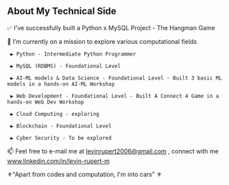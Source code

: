 ## About My Technical Side

✅ I've successfully built a Python x MySQL Project - The Hangman Game 

🎯 I’m currently on a mission to explore various computational fields 
     
     ▶ Python - Intermediate Python Programmer
     
     ▶ MySQL (RDBMS) - Foundational Level  
     
     ▶ AI-ML models & Data Science - Foundational Level - Built 3 basic ML models in a hands-on AI-ML Workshop 
     
     ▶ Web Development - Foundational Level - Built A Connect 4 Game in a hands-on Web Dev Workshop
     
     ▶ Cloud Computing - exploring

     ▶ Blockchain - Foundational Level

     ▶ Cyber Security - To be explored

📫 Feel free to e-mail me at levinrupert2006@gmail.com , connect with me www.linkedin.com/in/levin-rupert-m 

⚜️"Apart from codes and computation, I'm into cars" ⚜️


